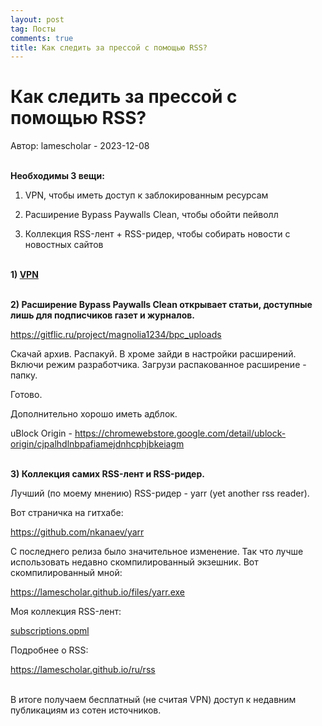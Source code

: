 ```yaml
---
layout: post
tag: Посты
comments: true
title: Как следить за прессой с помощью RSS?
---
```


# Как следить за прессой с помощью RSS?

Автор: lamescholar - 2023-12-08
<br><br>

**Необходимы 3 вещи:**

1) VPN, чтобы иметь доступ к заблокированным ресурсам

2) Расширение Bypass Paywalls Clean, чтобы обойти пейволл

3) Коллекция RSS-лент + RSS-ридер, чтобы собирать новости с новостных сайтов
<br><br>

**1) [VPN](/ru/vpn)**
<br><br>

**2) Расширение Bypass Paywalls Clean открывает статьи, доступные лишь для подписчиков газет и журналов.**

<https://gitflic.ru/project/magnolia1234/bpc_uploads>

Скачай архив. Распакуй. В хроме зайди в настройки расширений. Включи режим разработчика. Загрузи распакованное расширение - папку.

Готово.

Дополнительно хорошо иметь адблок.

uBlock Origin - <https://chromewebstore.google.com/detail/ublock-origin/cjpalhdlnbpafiamejdnhcphjbkeiagm>
<br><br>

**3) Коллекция самих RSS-лент и RSS-ридер.**

Лучший (по моему мнению) RSS-ридер - yarr (yet another rss reader).

Вот страничка на гитхабе:

<https://github.com/nkanaev/yarr>

C последнего релиза было значительное изменение. Так что лучше использовать недавно скомпилированный экзешник. Вот скомпилированный мной:

<https://lamescholar.github.io/files/yarr.exe>

Моя коллекция RSS-лент:

<a href="/files/subscriptions.opml" download>subscriptions.opml</a>

Подробнее о RSS:

<https://lamescholar.github.io/ru/rss>
<br><br>

В итоге получаем бесплатный (не считая VPN) доступ к недавним публикациям из сотен источников.